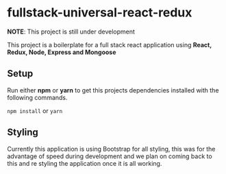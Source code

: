 # **fullstack-universal-react-redux**

**NOTE**: This project is still under development

This project is a boilerplate for a full stack react application using **React, Redux, Node, Express and Mongoose**

## Setup
Run either **npm** or **yarn** to get this projects dependencies installed with the following commands.

`npm install` or `yarn`

## Styling
Currently this application is using Bootstrap for all styling, this was for the advantage of speed during development and we plan on coming back to this and re styling the application once it is all working.
